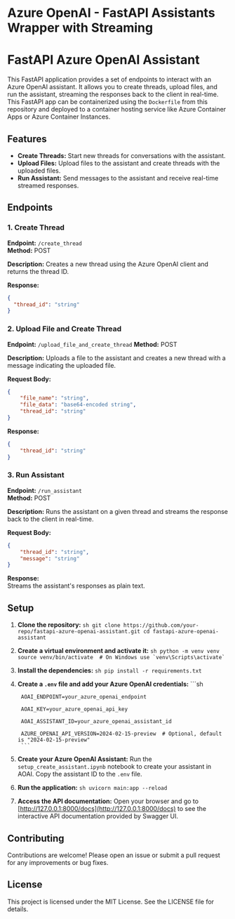 # Azure OpenAI - FastAPI Assistants Wrapper with Streaming

# FastAPI Azure OpenAI Assistant  
  
This FastAPI application provides a set of endpoints to interact with an Azure OpenAI assistant. It allows you to create threads, upload files, and run the assistant, streaming the responses back to the client in real-time. This FastAPI app can be containerized using the `Dockerfile` from this repository and deployed to a container hosting service like Azure Container Apps or Azure Container Instances.
  
## Features  
  
- **Create Threads:** Start new threads for conversations with the assistant.  
- **Upload Files:** Upload files to the assistant and create threads with the uploaded files.  
- **Run Assistant:** Send messages to the assistant and receive real-time streamed responses.  
  
## Endpoints  
  
### 1. Create Thread  
  
**Endpoint:** `/create_thread`    
**Method:** POST  
  
**Description:** Creates a new thread using the Azure OpenAI client and returns the thread ID.  
  
**Response:**  
```json  
{  
  "thread_id": "string"  
}  
```

### 2. Upload File and Create Thread
 
**Endpoint:** `/upload_file_and_create_thread`
**Method:** POST

**Description:** Uploads a file to the assistant and creates a new thread with a message indicating the uploaded file.

**Request Body:**
```json
{
    "file_name": "string",
    "file_data": "base64-encoded string",
    "thread_id": "string"
}
```

**Response:**
```json
{
    "thread_id": "string"
}
```

### 3. Run Assistant

**Endpoint:** `/run_assistant`  
**Method:** POST  

**Description:** Runs the assistant on a given thread and streams the response back to the client in real-time.

**Request Body:**
```json
{
    "thread_id": "string",
    "message": "string"
}
```

**Response:**  
Streams the assistant's responses as plain text.

## Setup

1. **Clone the repository:**
        ```sh
        git clone https://github.com/your-repo/fastapi-azure-openai-assistant.git
        cd fastapi-azure-openai-assistant
        ```

2. **Create a virtual environment and activate it:**
        ```sh
        python -m venv venv
        source venv/bin/activate  # On Windows use `venv\Scripts\activate`
        ```

3. **Install the dependencies:**
        ```sh
        pip install -r requirements.txt
        ```

4. **Create a `.env` file and add your Azure OpenAI credentials:**
        ```sh

        AOAI_ENDPOINT=your_azure_openai_endpoint

        AOAI_KEY=your_azure_openai_api_key

        AOAI_ASSISTANT_ID=your_azure_openai_assistant_id

        AZURE_OPENAI_API_VERSION=2024-02-15-preview  # Optional, default is "2024-02-15-preview"
        ```

1. **Create your Azure OpenAI Assistant:**
        Run the `setup_create_assistant.ipynb` notebook to create your assistant in AOAI. Copy the assistant ID to the `.env` file.    

2. **Run the application:**
        ```sh
        uvicorn main:app --reload
        ```

3. **Access the API documentation:**
        Open your browser and go to [http://127.0.0.1:8000/docs](http://127.0.0.1:8000/docs) to see the interactive API documentation provided by Swagger UI.

## Contributing

Contributions are welcome! Please open an issue or submit a pull request for any improvements or bug fixes.

## License

This project is licensed under the MIT License. See the LICENSE file for details.
